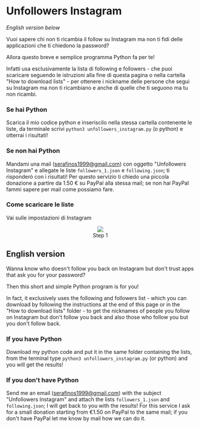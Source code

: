 # Unfollowers Instagram
*English version below*

Vuoi sapere chi non ti ricambia il follow su Instagram ma non ti fidi delle applicazioni che ti chiedono la password?

Allora questo breve e semplice programma Python fa per te!

Infatti usa esclusivamente la lista di following e followers - che puoi scaricare seguendo le istruzioni alla fine di questa pagina o nella cartella "How to download lists" - per ottenere i nickname delle persone che segui su Instagram ma non ti ricambiano e anche di quelle che ti seguono ma tu non ricambi.

### Se hai Python
Scarica il mio codice python e inseriscilo nella stessa cartella contenente le liste, da terminale scrivi `python3 unfollowers_instagram.py` (o python) e otterrai i risultati!

### Se non hai Python
Mandami una mail (serafinos1999@gmail.com) con oggetto "Unfollowers Instagram" e allegate le liste `followers_1.json` e `following.json`; ti risponderò con i risultati! Per questo servizio ti chiedo una piccola donazione a partire da 1.50 € su PayPal alla stessa mail; se non hai PayPal fammi sapere per mail come possiamo fare.

### Come scaricare le liste
Vai sulle impostazioni di Instagram
<p align="center">
  <img src="How\to\download\lists/1.png" /><br>
 Step 1
</p>

## English version
Wanna know who doesn't follow you back on Instagram but don't trust apps that ask you for your password?

Then this short and simple Python program is for you!

In fact, it exclusively uses the following and followers list - which you can download by following the instructions at the end of this page or in the "How to download lists" folder - to get the nicknames of people you follow on Instagram but don't follow you back and also those who follow you but you don't follow back.

### If you have Python
Download my python code and put it in the same folder containing the lists, from the terminal type `python3 unfollowers_instagram.py` (or python) and you will get the results!

### If you don't have Python
Send me an email (serafinos1999@gmail.com) with the subject "Unfollowers Instagram" and attach the lists `followers_1.json` and `following.json`; I will get back to you with the results! For this service I ask for a small donation starting from €1.50 on PayPal to the same mail; if you don't have PayPal let me know by mail how we can do it.
